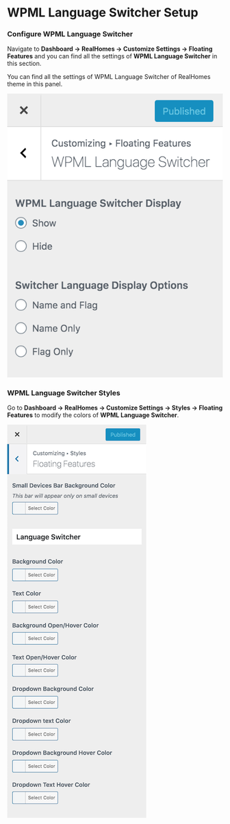 # WPML Language Switcher Setup

### **Configure WPML Language Switcher**

Navigate to **Dashboard → RealHomes → Customize Settings → Floating Features** and you can find all the settings of **WPML Language Switcher** in this section.

You can find all the settings of WPML Language Switcher of RealHomes theme in this panel.

![RealHomes Compare Properties Panel](images/other-features/wpml-language-switcher-settings.png)

### **WPML Language Switcher Styles**

Go to **Dashboard → RealHomes → Customize Settings → Styles → Floating Features** to modify the colors of **WPML Language Switcher**.

![RealHomes Compare Properties Panel](images/wpml/wpml-language-switcher-styles.png)